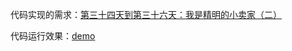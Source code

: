 代码实现的需求：[第三十四天到第三十六天：我是精明的小卖家（二）](http://ife.baidu.com/course/detail/id/55)

代码运行效果：[demo](https://zeoyeye.github.io/IFE_study/34-36/js_34_36.html)
